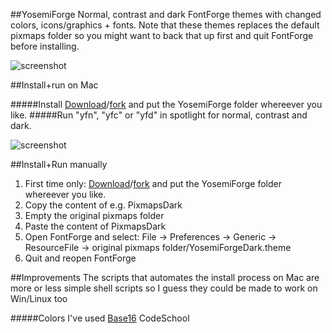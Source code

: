 ##YosemiForge
Normal, contrast and dark FontForge themes with changed colors, icons/graphics + fonts. Note that these themes replaces the default pixmaps folder so you might want to back that up first and quit FontForge before installing.

![screenshot](https://raw.githubusercontent.com/andreaslarsen/yosemiforge/master/Resources/YosemiForgeScreenshot.png)

##Install+run on Mac

#####Install
[Download](https://github.com/fontforge/YosemiForge/archive/master.zip)/[fork](https://github.com/fontforge/YosemiForge#fork-destination-box) and put the YosemiForge folder whereever you like.
#####Run
"yfn", "yfc" or "yfd" in spotlight for normal, contrast and dark.

![screenshot](https://raw.githubusercontent.com/andreaslarsen/yosemiforge/master/Resources/yfc.png)

##Install+Run manually
1. First time only: [Download](https://github.com/fontforge/YosemiForge/archive/master.zip)/[fork](https://github.com/fontforge/YosemiForge#fork-destination-box) and put the YosemiForge folder whereever you like.
2. Copy the content of e.g. PixmapsDark
3. Empty the original pixmaps folder
4. Paste the content of PixmapsDark
5. Open FontForge and select: File → Preferences → Generic → ResourceFile → original pixmaps folder/YosemiForgeDark.theme
6. Quit and reopen FontForge

##Improvements
The scripts that automates the install process on Mac are more or less simple shell scripts so I guess they could be made to work on Win/Linux too<br>

#####Colors
I've used [Base16](https://github.com/chriskempson/base16) CodeSchool
